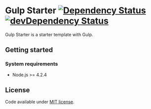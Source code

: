 # Gulp Starter [![Dependency Status](https://david-dm.org/racse1/gulp-starter.svg)](https://david-dm.org/racse1/gulp-starter) [![devDependency Status](https://david-dm.org/racse1/gulp-starter/dev-status.svg)](https://david-dm.org/racse1/gulp-starter#info=devDependencies)

Gulp Starter is a starter template with Gulp.

## Getting started

### System requirements

* Node.js >= 4.2.4

## License

Code available under [MIT license](LICENSE).
